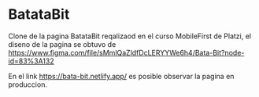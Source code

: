 # BatataBit

Clone de la pagina BatataBit reqalizaod en el curso MobileFirst de Platzi, el diseno de la pagina se obtuvo de https://www.figma.com/file/sMmlQaZldfDcLERYYWe6h4/Bata-Bit?node-id=83%3A132

En el link https://bata-bit.netlify.app/ es posible observar la pagina en produccion.
